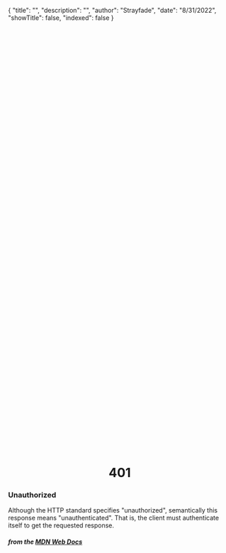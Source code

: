 {
"title": "",
"description": "",
"author": "Strayfade",
"date": "8/31/2022",
"showTitle": false,
"indexed": false
}

<p style="margin-right: auto; margin-left: auto; width: max-content; margin-top: 25vh; opacity: 0.5;"></p>
<h1 style="margin-right: auto; margin-left: auto; width: max-content; margin-top: 3px;">401</h1>

### Unauthorized

Although the HTTP standard specifies "unauthorized", semantically this response means "unauthenticated". That is, the client must authenticate itself to get the requested response.

#### _from the [MDN Web Docs](https://developer.mozilla.org/en-US/docs/Web/HTTP/Status)_
